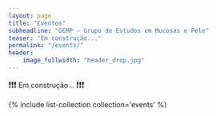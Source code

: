 ```yaml
---
layout: page
title: "Eventos"
subheadline: "GEMP — Grupo de Estudos em Mucosas e Pele"
teaser: "Em construção..."
permalink: "/events/"
header:
    image_fullwidth: "header_drop.jpg"
---
```


<big>❗❗❗</big> Em construção... <big>❗❗❗</big>

{% include list-collection collection='events' %}